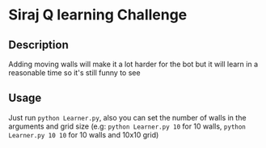 # Siraj Q learning Challenge

## Description


Adding moving walls will make it a lot harder for the bot but it will learn in a reasonable time so it's still funny to see 


## Usage

Just run `python Learner.py`, also you can set the number of walls in the arguments and grid size (e.g: `python Learner.py 10` for 10 walls, `python Learner.py 10 10` for 10 walls and 10x10 grid)
